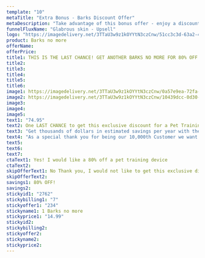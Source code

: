 ```yaml
---
template: "10"
metaTitle: "Extra Bonus - Barks Discount Offer"
metaDescription: "Take advantage of this bonus offer - enjoy a discounted Barks and future savings."
funnelFluxName: "Glabrous skin - Upsell"
logo: "https://imagedelivery.net/3TTaU3w9z1kOYYtN3czCnw/51cc3c3d-63a2-4a6c-c06d-2815136d4b00/public"
product: Barks no more
offerName: 
offerPrice: 
title1: THIS IS THE LAST CHANCE! GET ANOTHER BARKS NO MORE FOR 80% OFF!
title2: 
title3:
title4:
title5:
title6:
image1: https://imagedelivery.net/3TTaU3w9z1kOYYtN3czCnw/0a57e9ea-72fa-4bff-c955-eb06f5602900/public
image2: https://imagedelivery.net/3TTaU3w9z1kOYYtN3czCnw/10439dcc-0d30-49a3-4a11-ac81b778bc00/public
image3: 
image4:
image5:
text1: "74.95"
text2: One LAST CHANCE to get this exclusive discount for a Pet Training Device for your Family and Friends!
text3: "Get thousands of dollars in estimated savings per year with the power of America’s largest discount network, Horizon Direct. Save every day on 50,000+ restaurants, 150,000+ retailers, and 850,000+ travel providers. You will receive a 30 day trial of Horizon Direct for FREE when you add another Splashfoam to your order. Thereafter, you will be enrolled into a monthly Horizon Direct Membership for $39.95 month until you cancel. You may cancel your 30 day Horizon Direct Free Trial or your Monthly Membership anytime before the renewal period by calling 19093895276, emailing support@barksnomore.com, or by filling out this form. This exclusive offer and free 30 day trial to Horizon Direct is only going to be available for a limited time. So make sure to claim this offer now!"
text4: "As a special thank you for being our 10,000th Customer we want to offer you a DISCOUNTED Barks No More, We will even Pay for the Shipping!"
text5:
text6:
text7:
ctaText1: Yes! I would like a 80% off a pet training device
ctaText2:
skipOfferText1: No Thank you, I would not like to get this exclusive discount.
skipOfferText2:
savings1: 80% OFF!
savings2:
stickyid1: "2762"
stickybilling1: "7"
stickyoffer1: "234"
stickyname1: 1 Barks no more
stickyprice1: "14.99"
stickyid2:
stickybilling2:
stickyoffer2:
stickyname2:
stickyprice2:
---
```

